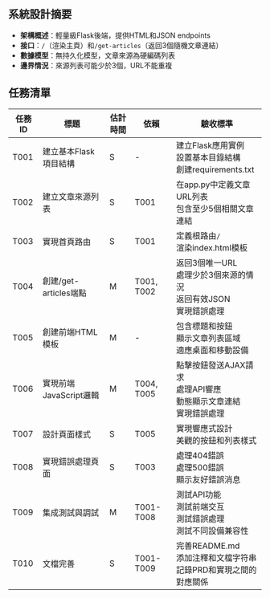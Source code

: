 ## 系統設計摘要

- **架構概述**：輕量級Flask後端，提供HTML和JSON endpoints
- **接口**：`/`（渲染主頁）和`/get-articles`（返回3個隨機文章連結）
- **數據模型**：無持久化模型，文章來源為硬編碼列表
- **邊界情況**：來源列表可能少於3個，URL不能重複

## 任務清單

| 任務ID | 標題 | 估計時間 | 依賴 | 驗收標準 |
|--------|------|----------|------|----------|
| T001 | 建立基本Flask項目結構 | S | - | 建立Flask應用實例<br>設置基本目錄結構<br>創建requirements.txt |
| T002 | 建立文章來源列表 | S | T001 | 在app.py中定義文章URL列表<br>包含至少5個相關文章連結 |
| T003 | 實現首頁路由 | S | T001 | 定義根路由`/`<br>渲染index.html模板 |
| T004 | 創建/get-articles端點 | M | T001, T002 | 返回3個唯一URL<br>處理少於3個來源的情況<br>返回有效JSON<br>實現錯誤處理 |
| T005 | 創建前端HTML模板 | M | - | 包含標題和按鈕<br>顯示文章列表區域<br>適應桌面和移動設備 |
| T006 | 實現前端JavaScript邏輯 | M | T004, T005 | 點擊按鈕發送AJAX請求<br>處理API響應<br>動態顯示文章連結<br>實現錯誤處理 |
| T007 | 設計頁面樣式 | S | T005 | 實現響應式設計<br>美觀的按鈕和列表樣式 |
| T008 | 實現錯誤處理頁面 | S | T003 | 處理404錯誤<br>處理500錯誤<br>顯示友好錯誤消息 |
| T009 | 集成測試與調試 | M | T001-T008 | 測試API功能<br>測試前端交互<br>測試錯誤處理<br>測試不同設備兼容性 |
| T010 | 文檔完善 | S | T001-T009 | 完善README.md<br>添加注釋和文檔字符串<br>記錄PRD和實現之間的對應關係 |

